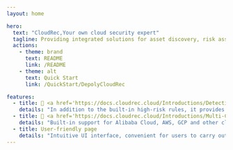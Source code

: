 ```yaml
---
layout: home

hero:
  text: "CloudRec,Your own cloud security expert"
  tagline: Providing integrated solutions for asset discovery, risk assessment and alarm operations across cloud platforms
  actions:
    - theme: brand
      text: README
      link: /README
    - theme: alt
      text: Quick Start
      link: /QuickStart/DepolyCloudRec

features:
  - title: 🔗 <a href='https://docs.cloudrec.cloud/Introductions/Detectionrules/' target='_blank'>Rich inspection rules</a>
    details: "In addition to the built-in high-risk rules, it provides a flexible rule configuration engine based on OPA and supports multiple asset association analysis."
  - title: 🔗 <a href='https://docs.cloudrec.cloud/Introductions/Multi-Cloudsupport/' target='_blank'>Multi-Cloud support</a>
    details: "Built-in support for Alibaba Cloud, AWS, GCP and other cloud service providers, and can expand proprietary cloud on demand; It also provides Collector collection framework, which can be expanded and support other cloud vendors on demand."
  - title: User-friendly page
    details: "Intuitive UI interface, convenient for users to carry out asset management, rule editing, risk operation, support multi-tenant"
---
```


